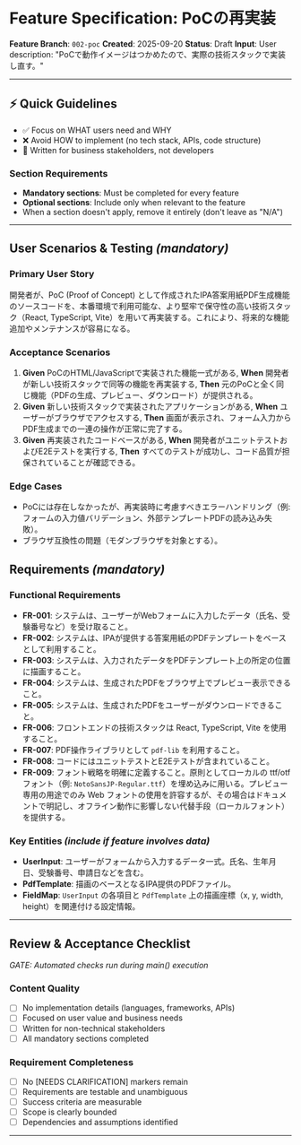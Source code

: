 # Feature Specification: PoCの再実装

**Feature Branch**: `002-poc`
**Created**: 2025-09-20
**Status**: Draft
**Input**: User description: "PoCで動作イメージはつかめたので、実際の技術スタックで実装し直す。"

---

## ⚡ Quick Guidelines
- ✅ Focus on WHAT users need and WHY
- ❌ Avoid HOW to implement (no tech stack, APIs, code structure)
- 👥 Written for business stakeholders, not developers

### Section Requirements
- **Mandatory sections**: Must be completed for every feature
- **Optional sections**: Include only when relevant to the feature
- When a section doesn't apply, remove it entirely (don't leave as "N/A")

---

## User Scenarios & Testing *(mandatory)*

### Primary User Story
開発者が、PoC (Proof of Concept) として作成されたIPA答案用紙PDF生成機能のソースコードを、本番環境で利用可能な、より堅牢で保守性の高い技術スタック（React, TypeScript, Vite）を用いて再実装する。これにより、将来的な機能追加やメンテナンスが容易になる。

### Acceptance Scenarios
1. **Given** PoCのHTML/JavaScriptで実装された機能一式がある, **When** 開発者が新しい技術スタックで同等の機能を再実装する, **Then** 元のPoCと全く同じ機能（PDFの生成、プレビュー、ダウンロード）が提供される。
2. **Given** 新しい技術スタックで実装されたアプリケーションがある, **When** ユーザーがブラウザでアクセスする, **Then** 画面が表示され、フォーム入力からPDF生成までの一連の操作が正常に完了する。
3. **Given** 再実装されたコードベースがある, **When** 開発者がユニットテストおよびE2Eテストを実行する, **Then** すべてのテストが成功し、コード品質が担保されていることが確認できる。

### Edge Cases
- PoCには存在しなかったが、再実装時に考慮すべきエラーハンドリング（例: フォームの入力値バリデーション、外部テンプレートPDFの読み込み失敗）。
- ブラウザ互換性の問題（モダンブラウザを対象とする）。

## Requirements *(mandatory)*

### Functional Requirements
- **FR-001**: システムは、ユーザーがWebフォームに入力したデータ（氏名、受験番号など）を受け取ること。
- **FR-002**: システムは、IPAが提供する答案用紙のPDFテンプレートをベースとして利用すること。
- **FR-003**: システムは、入力されたデータをPDFテンプレート上の所定の位置に描画すること。
- **FR-004**: システムは、生成されたPDFをブラウザ上でプレビュー表示できること。
- **FR-005**: システムは、生成されたPDFをユーザーがダウンロードできること。
- **FR-006**: フロントエンドの技術スタックは React, TypeScript, Vite を使用すること。
- **FR-007**: PDF操作ライブラリとして `pdf-lib` を利用すること。
- **FR-008**: コードにはユニットテストとE2Eテストが含まれていること。
- **FR-009**: フォント戦略を明確に定義すること。原則としてローカルの ttf/otf フォント（例: `NotoSansJP-Regular.ttf`）を埋め込みに用いる。プレビュー専用の用途でのみ Web フォントの使用を許容するが、その場合はドキュメントで明記し、オフライン動作に影響しない代替手段（ローカルフォント）を提供する。

### Key Entities *(include if feature involves data)*
- **UserInput**: ユーザーがフォームから入力するデータ一式。氏名、生年月日、受験番号、申請日などを含む。
- **PdfTemplate**: 描画のベースとなるIPA提供のPDFファイル。
- **FieldMap**: `UserInput` の各項目と `PdfTemplate` 上の描画座標（x, y, width, height）を関連付ける設定情報。

---

## Review & Acceptance Checklist
*GATE: Automated checks run during main() execution*

### Content Quality
- [ ] No implementation details (languages, frameworks, APIs)
- [ ] Focused on user value and business needs
- [ ] Written for non-technical stakeholders
- [ ] All mandatory sections completed

### Requirement Completeness
- [ ] No [NEEDS CLARIFICATION] markers remain
- [ ] Requirements are testable and unambiguous
- [ ] Success criteria are measurable
- [ ] Scope is clearly bounded
- [ ] Dependencies and assumptions identified

---
